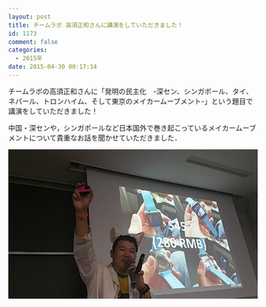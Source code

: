 ```yaml
---
layout: post
title: チームラボ 高須正和さんに講演をしていただきました！
id: 1173
comment: false
categories:
  - 2015年
date: 2015-04-30 00:17:14
---
```


チームラボの高須正和さんに「発明の民主化　-深セン、シンガポール、タイ、ネパール、トロンハイム、そして東京のメイカームーブメント-」という題目で講演をしていただきました！

中国・深センや，シンガポールなど日本国外で巻き起こっているメイカームーブメントについて貴重なお話を聞かせていただきました．

![CD1F91lUUAMx9kJ](/wp-content/uploads/2015/06/CD1F91lUUAMx9kJ.jpg)
